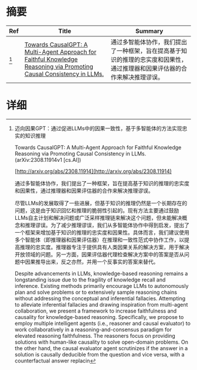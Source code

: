 # 摘要

| Ref | Title | Summary |
| --- | --- | --- |
| [^1] | [Towards CausalGPT: A Multi-Agent Approach for Faithful Knowledge Reasoning via Promoting Causal Consistency in LLMs.](http://arxiv.org/abs/2308.11914) | 通过多智能体协作，我们提出了一种框架，旨在提高基于知识的推理的忠实度和因果性，通过推理器和因果评估器的合作来解决推理谬误。 |

# 详细

[^1]: 迈向因果GPT：通过促进LLMs中的因果一致性，基于多智能体的方法实现忠实的知识推理

    Towards CausalGPT: A Multi-Agent Approach for Faithful Knowledge Reasoning via Promoting Causal Consistency in LLMs. (arXiv:2308.11914v1 [cs.AI])

    [http://arxiv.org/abs/2308.11914](http://arxiv.org/abs/2308.11914)

    通过多智能体协作，我们提出了一种框架，旨在提高基于知识的推理的忠实度和因果性，通过推理器和因果评估器的合作来解决推理谬误。

    

    尽管LLMs的发展取得了一些进展，但基于知识的推理仍然是一个长期存在的问题，这是由于知识回忆和推理的脆弱性引起的。现有方法主要通过鼓励LLMs自主计划和解决问题或广泛采样推理链来解决这个问题，但未能解决概念和推理谬误。为了减少推理谬误，我们从多智能体协作中得到启发，提出了一个框架来增加基于知识的推理的忠实度和因果性。具体而言，我们建议使用多个智能体（即推理器和因果评估器）在推理和一致性范式中协作工作，以提高推理的忠实度。推理器专注于提供具有人类因果关系的解决方案，用于解决开放领域的问题。另一方面，因果评估器代理检查解决方案中的答案是否从问题中因果推导出来，反之亦然，并用一个反事实的答案来替代。

    Despite advancements in LLMs, knowledge-based reasoning remains a longstanding issue due to the fragility of knowledge recall and inference. Existing methods primarily encourage LLMs to autonomously plan and solve problems or to extensively sample reasoning chains without addressing the conceptual and inferential fallacies. Attempting to alleviate inferential fallacies and drawing inspiration from multi-agent collaboration, we present a framework to increase faithfulness and causality for knowledge-based reasoning. Specifically, we propose to employ multiple intelligent agents (i.e., reasoner and causal evaluator) to work collaboratively in a reasoning-and-consensus paradigm for elevated reasoning faithfulness. The reasoners focus on providing solutions with human-like causality to solve open-domain problems. On the other hand, the causal evaluator agent scrutinizes if the answer in a solution is causally deducible from the question and vice versa, with a counterfactual answer replacin
    

